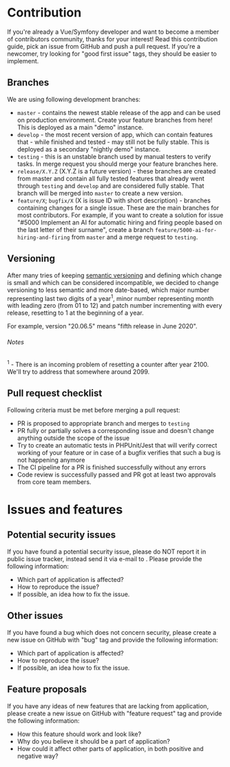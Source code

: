 # Contribution

If you're already a Vue/Symfony developer and want to become a member of contributors community, thanks for your
interest! Read this contribution guide, pick an issue from GitHub and push a pull request. If you're a newcomer, try
looking for "good first issue" tags, they should be easier to implement.

## Branches

We are using following development branches:
* `master` - contains the newest stable release of the app and can be used on production environment. Create your
    feature branches from here! This is deployed as a main "demo" instance.
* `develop` - the most recent version of app, which can contain features that - while finished and tested - may
    still not be fully stable. This is deployed as a secondary "nightly demo" instance.
* `testing` - this is an unstable branch used by manual testers to verify tasks. In merge request you should merge
    your feature branches here.
* `release/X.Y.Z` (X.Y.Z is a future version) - these branches are created from master and contain all fully tested
    features that already went through `testing` and `develop` and are considered fully stable. That branch will be
    merged into `master` to create a new version.
* `feature/X`; `bugfix/X` (X is issue ID with short description) - branches containing changes for a single issue. These
    are the main branches for most contributors. For example, if you want to create a solution for issue "#5000
    Implement an AI for automatic hiring and firing people based on the last letter of their surname", create a branch
    `feature/5000-ai-for-hiring-and-firing` from `master` and a merge request to `testing`.

## Versioning

After many tries of keeping [semantic versioning](https://semver.org/) and defining which change is small and which
can be considered incompatible, we decided to change versioning to less semantic and more date-based, which major number
representing last two digits of a year<sup>1</sup>, minor number representing month with leading zero (from 01 to 12)
and patch number incrementing with every release, resetting to 1 at the beginning of a year.

For example, version "20.06.5" means "fifth release in June 2020".

###### Notes
<sup>1</sup> - There is an incoming problem of resetting a counter after year 2100. We'll try to address that somewhere
around 2099.

## Pull request checklist

Following criteria must be met before merging a pull request:
* PR is proposed to appropriate branch and merges to `testing`
* PR fully or partially solves a corresponding issue and doesn't change anything outside the scope of the issue
* Try to create an automatic tests in PHPUnit/Jest that will verify correct working of your feature or in case of a
    bugfix verifies that such a bug is not happening anymore
* The CI pipeline for a PR is finished successfully without any errors
* Code review is successfully passed and PR got at least two approvals from core team members.

# Issues and features

## Potential security issues

If you have found a potential security issue, please do NOT report it in public issue tracker, instead send it via 
e-mail to <tu wstawimy adres e-mail>. Please provide the following information:
* Which part of application is affected?
* How to reproduce the issue?
* If possible, an idea how to fix the issue.

## Other issues

If you have found a bug which does not concern security, please create a new issue on GitHub with "bug" tag and provide
the following information:
* Which part of application is affected?
* How to reproduce the issue?
* If possible, an idea how to fix the issue.

## Feature proposals
If you have any ideas of new features that are lacking from application, please create a new issue on GitHub with
"feature request" tag and provide the following information:
* How this feature should work and look like?
* Why do you believe it should be a part of application?
* How could it affect other parts of application, in both positive and negative way?
